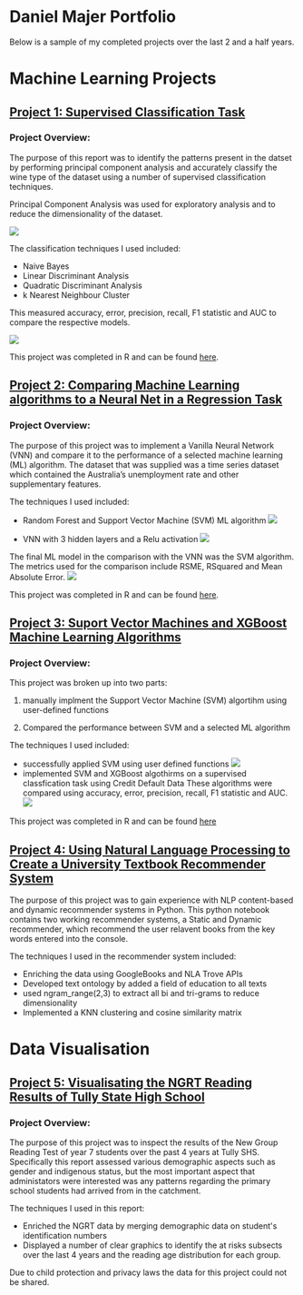 # Daniel Majer Portfolio
Below is a sample of my completed projects over the last 2 and a half years. 

# Machine Learning Projects
## [Project 1: Supervised Classification Task](https://danielmajer24.github.io/Wine-Classification/)
### Project Overview:

The purpose of this report was to identify the patterns present in the datset by performing principal component analysis and accurately classify the wine type of the dataset using a number of supervised classification techniques.

Principal Component Analysis was used for exploratory analysis and to reduce the dimensionality of the dataset. 

![](/images/wine_pca_graph.png)

The classification techniques I used included:
- Naive Bayes
- Linear Discriminant Analysis
- Quadratic Discriminant Analysis
- k Nearest Neighbour Cluster

This measured accuracy, error, precision, recall, F1 statistic and AUC to compare the respective models.

![](/images/wine_results_table.png)

This project was completed in R and can be found [here](https://github.com/DanielMajer24/Wine-Classification). 

## [Project 2: Comparing Machine Learning algorithms to a Neural Net in a Regression Task](https://danielmajer24.github.io/Comparing-a-VNN-to-SVM/)
### Project Overview:

The purpose of this project was to implement a Vanilla Neural Network (VNN) and compare it to the performance of a selected machine learning (ML) algorithm. The dataset that was supplied was a time series dataset which contained the Australia’s unemployment rate and other supplementary features.

The techniques I used included:
- Random Forest and Support Vector Machine (SVM) ML algorithm
![](/images/rf_and_svm_graph.png)

- VNN with 3 hidden layers and a Relu activation
![](/images/nn_graph.png)

The final ML model in the comparison with the VNN was the SVM algorithm. The metrics used for the comparison include RSME, RSquared and Mean Absolute Error.
![](/images/nn_svm_results_table.png)

This project was completed in R and can be found [here](https://github.com/DanielMajer24/Comparing-a-VNN-to-SVM). 

## [Project 3: Suport Vector Machines and XGBoost Machine Learning Algorithms](https://danielmajer24.github.io/SVM-Analysis/)
### Project Overview: 

This project was broken up into two parts: 

1) manually implment the Support Vector Machine (SVM) algortihm using user-defined functions

2) Compared the performance between SVM and a selected ML algorithm

The techniques I used included:
- successfully applied SVM using user defined functions
![](/images/svm_graph.png)
- implemented SVM and XGBoost algothirms on a supervised classfication task using Credit Default Data
These algorithms were compared using accuracy, error, precision, recall, F1 statistic and AUC.
![](/images/xgboost_vs_svm.png)

This project was completed in R and can be found [here](https://github.com/DanielMajer24/SVM-Analysis)

## [Project 4: Using Natural Language Processing to Create a University Textbook Recommender System](https://github.com/DanielMajer24/University-Recommender-System)

The purpose of this project was to gain experience with NLP content-based and dynamic recommender systems in Python. This python notebook contains two working recommender systems, a Static and Dynamic recommender, which recommend the user relavent books from the key words entered into the console.

The techniques I used in the recommender system included:
- Enriching the data using GoogleBooks and NLA Trove APIs
- Developed text ontology by added a field of education to all texts
- used ngram_range(2,3) to extract all bi and tri-grams to reduce dimensionality
- Implemented a KNN clustering and cosine similarity matrix


# Data Visualisation
## [Project 5: Visualisating the NGRT Reading Results of Tully State High School](https://danielmajer24.github.io/NGRT_4_Years/)
### Project Overview:

The purpose of this project was to inspect the results of the New Group Reading Test of year 7 students over the past 4 years at Tully SHS. Specifically this report assessed various demographic aspects such as gender and indigenous status, but the most important aspect that administators were interested was any patterns regarding the primary school students had arrived from in the catchment. 

The techniques I used in this report:
- Enriched the NGRT data by merging demographic data on student's identification numbers
- Displayed a number of clear graphics to identify the at risks subsects over the last 4 years and the reading age distribution for each group. 

Due to child protection and privacy laws the data for this project could not be shared. 

